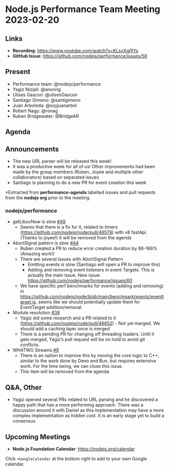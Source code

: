 # Node.js  Performance Team Meeting 2023-02-20

## Links

* **Recording**:  https://www.youtube.com/watch?v=KLsxXja1fYs
* **GitHub Issue**: https://github.com/nodejs/performance/issues/58

## Present

* Performance team: @nodejs/performance
* Yagiz Nizipli: @anonrig
* Ulises Gascon: @ulisesGascon
* Santiago Gimeno: @santigimeno
* Juan Arboleda: @soyjuanarbol
* Robert Nagy: @ronag 
* Ruben Bridgewater: @BridgeAR 

## Agenda

## Announcements

- The new URL parser will be released this week! 
- It was a productive week for all of us! Other improvements had been made by the group members (Ruben, Joyee and multiple other collaborators) based on separated issues
- Santiago is planning to do a new PR for event creation this week

*Extracted from **performance-agenda** labelled issues and pull requests from the **nodejs org** prior to the meeting.

### nodejs/performance

* getLibuvNow is slow [#49](https://github.com/nodejs/performance/issues/49)
  - Seems that there is a fix for it, related to timers (https://github.com/nodejs/node/pull/46579) with v8 fastApi. (Thanks to joyee!)
It will be removed from the agenda
* AbortSignal pattern is slow [#44](https://github.com/nodejs/performance/issues/44)
  - Ruben created a PR to reduce error creation duration by 86-166% (Amazing work!) 
  - There are several issues with AbortSignal Pattern
    - Emitting events is slow (Santiago will open a PR to improve this)
    - Adding and removing event listeners in event Targets. This is actually the main issue. New issue: https://github.com/nodejs/performance/issues/60 
  - We have specific perf benchmarks for events (adding and removing) in https://github.com/nodejs/node/blob/main/benchmark/events/eventtarget.js, seems like we should potentially update them for EventTarget addition/removal.
* Module resolution [#39](https://github.com/nodejs/performance/issues/39)
  - Yagiz did some research and a PR related to it (https://github.com/nodejs/node/pull/46652) - Not yet merged. We should add a caching layer once is merged
  - There is a pending PR for changing off threading loaders. Until it gets merged, Yagiz’s pull request will be on hold to avoid git conflicts. 
* WHATWG Streams [#9](https://github.com/nodejs/performance/issues/9)
  - There is an option to improve this by moving the core logic to C++, similar to the work done by Deno and Bun, but requires extensive work. For the time being, we can close this issue.
  - This item will be removed from the agenda

## Q&A, Other
- Yagiz opened several PRs related to URL parsing and he discovered a happy path that has a more performing approach. There was a discussion around it with Daniel as this implementation may have a more complex implementation as hidden cost.  It is an early stage yet to build a consensus.

## Upcoming Meetings

* **Node.js Foundation Calendar**: https://nodejs.org/calendar

Click `+GoogleCalendar` at the bottom right to add to your own Google calendar.

